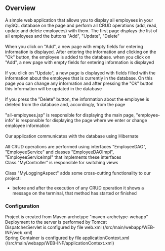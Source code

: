 <h2>Overview</h2>
A simple web application that allows you to display all employees in your mySQL database on the page and perform all CRUD operations (add, read, update and delete employees) with them. The first page displays the list of all employees and the buttons "Add", "Update", "Delete"
<br>
<br>
When you click on "Add", a new page with empty fields for entering information is displayed. After entering the information and clicking on the "Ok" button, the employee is added to the database. when you click on "Add", a new page with empty fields for entering information is displayed
<br>
<br>
If you click on "Update", a new page is displayed with fields filled with the information about the employee that is currently in the database. On this page you can change any information and after pressing the "Ok" button this information will be updated in the database
<br>
<br>
If you press the "Delete" button, the information about the employee is deleted from the database and, accordingly, from the page
<br>
<br>
"all-employees.jsp" is responsible for displaying the main page, "employee-info" is responsible for displaying the page where we enter or change employee information
<br>
<br>
Our application communicates with the database using Hibernate
<br>
<br>
All CRUD operations are performed using interfaces "EmployeeDAO", "EmployeeService" and classes "EmployeeDAOImpl", "EmployeeServiceImpl" that implements these interfaces
<br>
Class "MyController" is responsible for switching views
<br>
<br>
Class "MyLoggingAspect" adds some cross-cutting functionality to our project:
<br>
<ul>
<li>before and after the execution of any CRUD operation it shows a message on the terminal, that method has started or finished</li>
</ul>
<h3>Configuration</h3>
Project is created from Maven archetype "maven-archetype-webapp"
<br>
Deployment to the server is performed by Tomcat
<br>
DispatcherServlet is configured by file web.xml (/src/main/webapp/WEB-INF/web.xml)
<br>
Spring Container is configured by file applicationContext.xml (/src/main/webapp/WEB-INF/applicationContext.xml)
